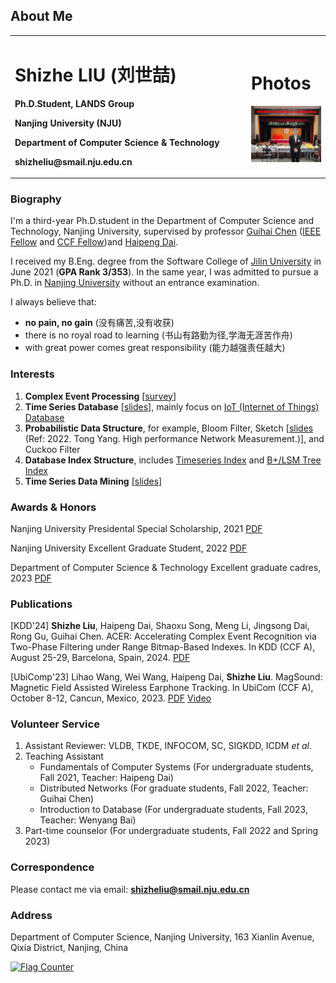 ## About Me
<table border="0">
  <tr>
    <td width="75%">
      <p><h1>Shizhe LIU (刘世喆)</h1></p>
      <p><b>Ph.D.Student, LANDS Group</b></p>
      <p><b>Nanjing University (NJU)</b></p>
      <p><b>Department of Computer Science & Technology</b></p>
      <p><b>shizheliu@smail.nju.edu.cn</b></p>
    </td>
    <td width="25%">
      <p><h1>Photos</h1></p>
      <img src="1191688034108_.pic.jpg" width="100%">
    </td>
  </tr>
</table>

### Biography
I'm a third-year Ph.D.student in the Department of Computer Science and Technology, Nanjing University, supervised by professor [Guihai Chen](http://cs.nju.edu.cn/gchen) ([IEEE Fellow]([https://zhuanlan.zhihu.com/p/585760274](https://www.comsoc.org/membership/ieee-fellows/2023)) and [CCF Fellow](https://www.ccf.org.cn/Membership/Individual_member/Honor/2021-07-21/671453.shtml))and [Haipeng Dai](https://cs.nju.edu.cn/daihp/).

I received my B.Eng. degree from the Software College of [Jilin University](https://www.jlu.edu.cn/) in June 2021 (**GPA Rank 3/353**). In the same year, I was admitted to pursue a Ph.D. in [Nanjing University](https://www.nju.edu.cn/) without an entrance examination.

I always believe that: 
 - **no pain, no gain** (没有痛苦,没有收获)
 - there is no royal road to learning (书山有路勤为径,学海无涯苦作舟)
 - with great power comes great responsibility (能力越强责任越大)

### Interests

1. **Complex Event Processing** [[survey](https://link.springer.com/article/10.1007/s00778-019-00557-w)]
2. **Time Series Database** [[slides](/Introduction_to_Time_Series_Database.pdf)], mainly focus on [IoT (Internet of Things) Database](https://iotdb.apache.org/zh/)
3. **Probabilistic Data Structure**, for example, Bloom Filter, Sketch [[slides](/sketch.pptx) (Ref: 2022. Tong Yang. High performance Network Measurement.)], and Cuckoo Filter
4. **Database Index Structure**, includes [Timeseries Index](https://link.springer.com/article/10.1007/s00778-019-00573-w) and [B+/LSM Tree Index](https://dl.acm.org/doi/10.1145/3299869.3300097)
5. **Time Series Data Mining** [[slides](/Time_Series_Data_Mining.pdf)]


### Awards & Honors
Nanjing University Presidental Special Scholarship, 2021 [PDF](/credentials/doctor_scholarship.pdf)

Nanjing University Excellent Graduate Student, 2022 [PDF](/credentials/excellent_student.pdf)

Department of Computer Science & Technology Excellent graduate cadres, 2023 [PDF](/credentials/excellent_student_association.pdf)

### Publications

[KDD'24] **Shizhe Liu**, Haipeng Dai, Shaoxu Song, Meng Li, Jingsong Dai, Rong Gu, Guihai Chen. ACER: Accelerating Complex Event Recognition via Two-Phase Filtering under Range Bitmap-Based Indexes. In KDD (CCF A), August 25-29, Barcelona, Spain, 2024. [PDF](https://dl.acm.org/doi/10.1145/3637528.3671814) 

[UbiComp'23] Lihao Wang, Wei Wang, Haipeng Dai, **Shizhe Liu**. MagSound: Magnetic Field Assisted Wireless Earphone Tracking. In UbiCom (CCF A), October 8-12, Cancun, Mexico, 2023. [PDF](https://dl.acm.org/doi/10.1145/3580889) [Video](https://www.youtube.com/watch?v=MLKMuSyfhVc&t=3s)

### Volunteer Service

1. Assistant Reviewer: VLDB, TKDE, INFOCOM, SC, SIGKDD, ICDM *et al*.
2. Teaching Assistant
    * Fundamentals of Computer Systems (For undergraduate students, Fall 2021, Teacher: Haipeng Dai)
    * Distributed Networks (For graduate students, Fall 2022, Teacher: Guihai Chen)
    * Introduction to Database (For undergraduate students, Fall 2023, Teacher: Wenyang Bai)
3. Part-time counselor (For undergraduate students, Fall 2022 and Spring 2023)

### Correspondence

Please contact me via email: **shizheliu@smail.nju.edu.cn**

### Address
Department of Computer Science, Nanjing University, 163 Xianlin Avenue, Qixia District, Nanjing, China


<a href="https://info.flagcounter.com/9fKv"><img src="https://s11.flagcounter.com/count2/9fKv/bg_FFFFF5/txt_000000/border_CCCCCC/columns_5/maxflags_10/viewers_0/labels_1/pageviews_1/flags_0/percent_0/" alt="Flag Counter" border="0"></a>

